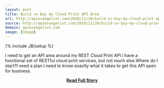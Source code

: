 ```yaml
---
layout: post
title: Build vs Buy my Cloud Print API Area
url: http://apievangelist.com/2010/11/20/build-vs-buy-my-cloud-print-api-area/
source: http://apievangelist.com/2010/11/20/build-vs-buy-my-cloud-print-api-area/
domain: apievangelist.com
image: [Image]
---
```

{% include JB/setup %}<p>I need to get an API area around my REST Cloud Print API.I have a functional set of RESTful cloud print services, but not much else.Where do I start?I need a plan.I need to know exactly what it takes to get this API open for business.</p>
<center><p><a href="http://apievangelist.com/2010/11/20/build-vs-buy-my-cloud-print-api-area/" style='padding:25px; font-sze:18px; font-weight: bold;'>Read Full Story</a></p></center>
